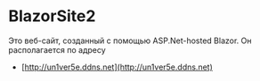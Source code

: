# BlazorSite2

Это веб-сайт, созданный с помощью ASP.Net-hosted Blazor. Он располагается по адресу  
* [http://un1ver5e.ddns.net](http://un1ver5e.ddns.net)
